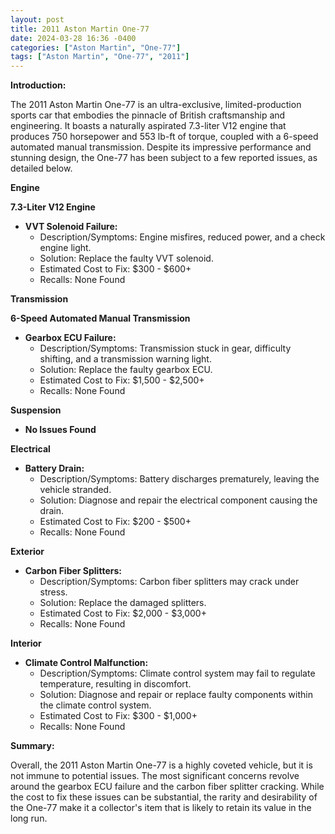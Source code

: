 ```yaml
---
layout: post
title: 2011 Aston Martin One-77
date: 2024-03-28 16:36 -0400
categories: ["Aston Martin", "One-77"]
tags: ["Aston Martin", "One-77", "2011"]
---
```

**Introduction:**

The 2011 Aston Martin One-77 is an ultra-exclusive, limited-production sports car that embodies the pinnacle of British craftsmanship and engineering. It boasts a naturally aspirated 7.3-liter V12 engine that produces 750 horsepower and 553 lb-ft of torque, coupled with a 6-speed automated manual transmission. Despite its impressive performance and stunning design, the One-77 has been subject to a few reported issues, as detailed below.

**Engine**

**7.3-Liter V12 Engine**

* **VVT Solenoid Failure:**
    * Description/Symptoms: Engine misfires, reduced power, and a check engine light.
    * Solution: Replace the faulty VVT solenoid.
    * Estimated Cost to Fix: $300 - $600+
    * Recalls: None Found

**Transmission**

**6-Speed Automated Manual Transmission**

* **Gearbox ECU Failure:**
    * Description/Symptoms: Transmission stuck in gear, difficulty shifting, and a transmission warning light.
    * Solution: Replace the faulty gearbox ECU.
    * Estimated Cost to Fix: $1,500 - $2,500+
    * Recalls: None Found

**Suspension**

* **No Issues Found**

**Electrical**

* **Battery Drain:**
    * Description/Symptoms: Battery discharges prematurely, leaving the vehicle stranded.
    * Solution: Diagnose and repair the electrical component causing the drain.
    * Estimated Cost to Fix: $200 - $500+
    * Recalls: None Found

**Exterior**

* **Carbon Fiber Splitters:**
    * Description/Symptoms: Carbon fiber splitters may crack under stress.
    * Solution: Replace the damaged splitters.
    * Estimated Cost to Fix: $2,000 - $3,000+
    * Recalls: None Found

**Interior**

* **Climate Control Malfunction:**
    * Description/Symptoms: Climate control system may fail to regulate temperature, resulting in discomfort.
    * Solution: Diagnose and repair or replace faulty components within the climate control system.
    * Estimated Cost to Fix: $300 - $1,000+
    * Recalls: None Found

**Summary:**

Overall, the 2011 Aston Martin One-77 is a highly coveted vehicle, but it is not immune to potential issues. The most significant concerns revolve around the gearbox ECU failure and the carbon fiber splitter cracking. While the cost to fix these issues can be substantial, the rarity and desirability of the One-77 make it a collector's item that is likely to retain its value in the long run.
